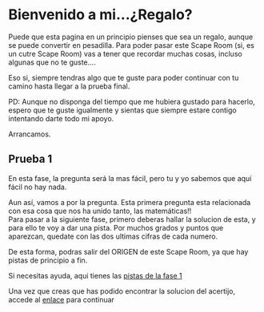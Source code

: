 # Bienvenido a mi...¿Regalo?


Puede que esta pagina en un principio pienses que sea un regalo, aunque se puede convertir en pesadilla. Para poder pasar este Scape Room (si, es un cutre Scape Room) vas a tener que recordar muchas cosas, incluso algunas que no te guste....  

Eso si, siempre tendras algo que te guste para poder continuar con tu camino hasta llegar a la prueba final.  

PD: Aunque no disponga del tiempo que me hubiera gustado para hacerlo, espero que te guste igualmente y sientas que siempre estare contigo intentando darte todo mi apoyo.

Arrancamos.

## Prueba 1

En esta fase, la pregunta será la mas fácil, pero tu y yo sabemos que aquí fácil no hay nada.  

Aun así, vamos a por la pregunta. Esta primera pregunta esta relacionada con esa cosa que nos ha unido tanto, las matemáticas!!  
Para pasar a la siguiente fase, primero deberas hallar la solucion de esta, y para ello te voy a dar una pista. 
Por muchos grados y puntos que aparezcan, quedate con las dos ultimas cifras de cada numero.

De esta forma, podras salir del ORIGEN de este Scape Room, ya que hay pistas de principio a fin.

Si necesitas ayuda, aqui tienes las [pistas de la fase 1](https://batmanrobin2304.github.io/Pistas-Fase-1/)


Una vez que creas que has podido encontrar la solucion del acertijo, accede al [enlace](https://mega.nz/file/m2hRDabZ#KBKZMjB1hC_Bb252orNWO0D_3hgzl1go5rqZPvJIshg) para continuar
